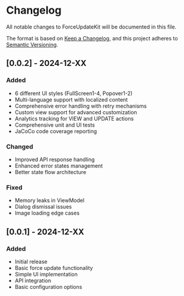 # Changelog

All notable changes to ForceUpdateKit will be documented in this file.

The format is based on [Keep a Changelog](https://keepachangelog.com/en/1.0.0/),
and this project adheres to [Semantic Versioning](https://semver.org/spec/v2.0.0.html).

## [0.0.2] - 2024-12-XX

### Added
- 6 different UI styles (FullScreen1-4, Popover1-2)
- Multi-language support with localized content
- Comprehensive error handling with retry mechanisms
- Custom view support for advanced customization
- Analytics tracking for VIEW and UPDATE actions
- Comprehensive unit and UI tests
- JaCoCo code coverage reporting

### Changed
- Improved API response handling
- Enhanced error states management
- Better state flow architecture

### Fixed
- Memory leaks in ViewModel
- Dialog dismissal issues
- Image loading edge cases

## [0.0.1] - 2024-12-XX

### Added
- Initial release
- Basic force update functionality
- Simple UI implementation
- API integration
- Basic configuration options
